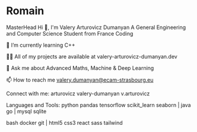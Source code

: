 # Romain
MasterHead
Hi 👋, I'm Valery Arturovìcz Dumanyan
A General Engineering and Computer Science Student from France
Coding

🌱 I’m currently learning C++

👨‍💻 All of my projects are available at valery-arturovicz-dumanyan.dev

💬 Ask me about Advanced Maths, Machine & Deep Learning

📫 How to reach me valery.dumanyan@ecam-strasbourg.eu

Connect with me:
arturovicz valery-dumanyan v.arturovicz

Languages and Tools:
python pandas tensorflow scikit_learn seaborn | java go | mysql sqlite

bash docker git | html5 css3 react sass tailwind
